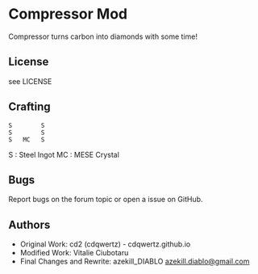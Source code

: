 Compressor Mod
==================
Compressor turns carbon into diamonds with some time!

License
-------
see LICENSE

Crafting
--------
	S		 S
	S		 S
	S	MC	 S

S  : Steel Ingot
MC : MESE Crystal

Bugs
----
Report bugs on the forum topic or open a issue on GitHub.

Authors
-------
* Original Work: cd2 (cdqwertz) - cdqwertz.github.io
* Modified Work: Vitalie Ciubotaru <vitalie at ciubotaru dot tk>
* Final Changes and Rewrite: azekill_DIABLO <azekill.diablo@gmail.com>